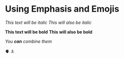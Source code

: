 # Using Emphasis and Emojis

*This text will be italic*
_This will also be italic_

**This text will be bold**
__This will also be bold__

_You **can** combine them_

🫀 ⚓
